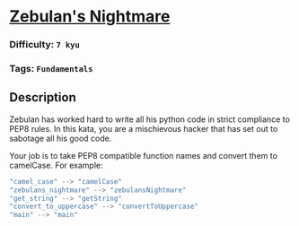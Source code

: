 # [Zebulan's Nightmare](https://www.codewars.com/kata/570fd7ad34e6130455001835)

### Difficulty: `7 kyu`

### Tags: `Fundamentals`

## Description

Zebulan has worked hard to write all his python code in strict compliance to PEP8 rules. In this kata, you are a mischievous hacker that has set out to sabotage all his good code.

Your job is to take PEP8 compatible function names and convert them to camelCase. For example:

```js
"camel_case" --> "camelCase"
"zebulans_nightmare" --> "zebulansNightmare"
"get_string" --> "getString"
"convert_to_uppercase" --> "convertToUppercase"
"main" --> "main"
```